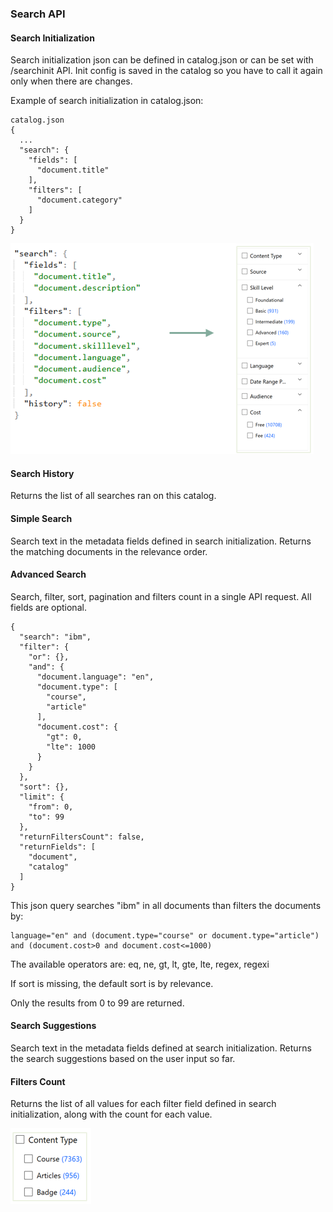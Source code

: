 ### Search API

#### Search Initialization

Search initialization json can be defined in catalog.json or can be set with /searchinit API.
Init config is saved in the catalog so you have to call it again only when there are changes. 

Example of search initialization in catalog.json:

```
catalog.json
{
  ...
  "search": {
    "fields": [
      "document.title"
    ],
    "filters": [
      "document.category"
    ]
  }
}
```

![Search](_attachments/search10.png)


#### Search History

Returns the list of all searches ran on this catalog.


#### Simple Search

Search text in the metadata fields defined in search initialization. Returns the matching documents in the relevance order.


#### Advanced Search

Search, filter, sort, pagination and filters count in a single API request. All fields are optional.

```
{
  "search": "ibm",
  "filter": {
    "or": {},
    "and": {
      "document.language": "en",
      "document.type": [
        "course",
        "article"
      ],
      "document.cost": {
        "gt": 0,
        "lte": 1000
      }
    }
  },
  "sort": {},
  "limit": {
    "from": 0,
    "to": 99
  },
  "returnFiltersCount": false,
  "returnFields": [
    "document",
    "catalog"
  ]
}
```

This json query searches "ibm" in all documents than filters the documents by:
```
language="en" and (document.type="course" or document.type="article") and (document.cost>0 and document.cost<=1000)
```

The available operators are: eq, ne, gt, lt, gte, lte, regex, regexi

If sort is missing, the default sort is by relevance.

Only the results from 0 to 99 are returned.


#### Search Suggestions

Search text in the metadata fields defined at search initialization. Returns the search suggestions based on the user input so far.


#### Filters Count

Returns the list of all values for each filter field defined in search initialization, along with the count for each value.

![Search](_attachments/search11.png)
